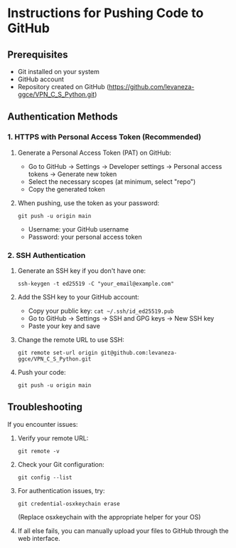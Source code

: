 # Instructions for Pushing Code to GitHub

## Prerequisites
- Git installed on your system
- GitHub account
- Repository created on GitHub (https://github.com/levaneza-ggce/VPN_C_S_Python.git)

## Authentication Methods

### 1. HTTPS with Personal Access Token (Recommended)
1. Generate a Personal Access Token (PAT) on GitHub:
   - Go to GitHub → Settings → Developer settings → Personal access tokens → Generate new token
   - Select the necessary scopes (at minimum, select "repo")
   - Copy the generated token

2. When pushing, use the token as your password:
   ```
   git push -u origin main
   ```
   - Username: your GitHub username
   - Password: your personal access token

### 2. SSH Authentication
1. Generate an SSH key if you don't have one:
   ```
   ssh-keygen -t ed25519 -C "your_email@example.com"
   ```

2. Add the SSH key to your GitHub account:
   - Copy your public key: `cat ~/.ssh/id_ed25519.pub`
   - Go to GitHub → Settings → SSH and GPG keys → New SSH key
   - Paste your key and save

3. Change the remote URL to use SSH:
   ```
   git remote set-url origin git@github.com:levaneza-ggce/VPN_C_S_Python.git
   ```

4. Push your code:
   ```
   git push -u origin main
   ```

## Troubleshooting

If you encounter issues:

1. Verify your remote URL:
   ```
   git remote -v
   ```

2. Check your Git configuration:
   ```
   git config --list
   ```

3. For authentication issues, try:
   ```
   git credential-osxkeychain erase
   ```
   (Replace osxkeychain with the appropriate helper for your OS)

4. If all else fails, you can manually upload your files to GitHub through the web interface.